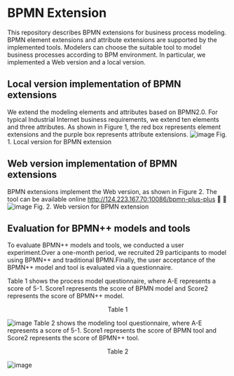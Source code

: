 
<p align="center">
<img src="https://img.shields.io/github/license/mashape/apistatus" alt="" />
</p>

<p align="center">
<img src="https://img.shields.io/badge/Bpmn.js-11.5.0-important" alt="" />
<img src="https://img.shields.io/badge/Camunda-7.16.0-critical" alt="" />
</p>




# BPMN Extension
This repository describes BPMN extensions for business process modeling. BPMN element extensions and attribute extensions are supported by the implemented tools. Modelers can choose the suitable tool to model business processes according to BPM environment. In particular, we implemented a Web version and a local version.

## Local version implementation of BPMN extensions
We extend the modeling elements and attributes based on BPMN2.0. For typical Industrial Internet business requirements, we extend ten elements and three attributes. As shown in Figure 1, the red box represents element extensions and the purple box represents attribute extensions.
![image](https://github.com/HangyuCheng/BPMN-Extension-/blob/main/tools/Local%20version.png)
Fig. 1. Local version for BPMN extension
## Web version implementation of BPMN extensions
BPMN extensions implement the Web version, as shown in Figure 2. The tool can be available online  http://124.223.167.70:10086/bpmn-plus-plus :rocket: :rocket:
![image](https://github.com/HangyuCheng/BPMN-Extension-/blob/main/tools/Web%20version.png)
Fig. 2. Web version for BPMN extension
## Evaluation for BPMN++ models and tools
To evaluate BPMN++ models and tools, we conducted a user experiment.Over a one-month period, we recruited 29 participants to model using BPMN++ and traditional BPMN.Finally, the user acceptance of the BPMN++ model and tool is evaluated via a questionnaire.

Table 1 shows the process model questionnaire, where A-E represents a score of 5-1. Score1 represents the score of BPMN model and Score2 represents the score of BPMN++ model.  

<p align="center">Table 1</p>

![image](https://github.com/HangyuCheng/BPMN-Extension-/blob/main/tools/resource/model%20questionnaire.png)
Table 2 shows the modeling tool questionnaire, where A-E represents a score of 5-1. Score1 represents the score of BPMN tool and Score2 represents the score of BPMN++ tool. 

<p align="center">Table 2</p>

![image](https://github.com/HangyuCheng/BPMN-Extension-/blob/main/tools/resource/tool%20questionnaire.png)
